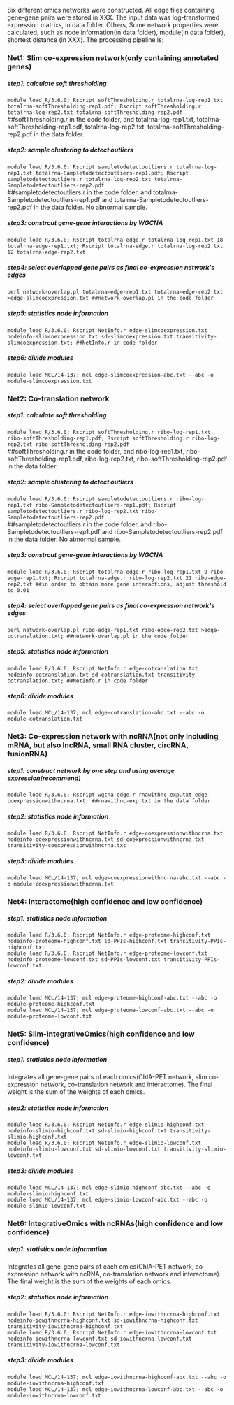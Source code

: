 Six different omics networks were constructed. All edge files containing gene-gene pairs were stored in XXX. The input data was log-transformed expression matrixs, in data folder. Others, Some network properties were calculated, such as node information(in data folder), module(in data folder), shortest distance (in XXX). The processing pipeline is:  
### Net1: Slim co-expression network(only containing annotated genes)  
##### step1: calculate soft thresholding  
`module load R/3.6.0; Rscript softThresholding.r totalrna-log-rep1.txt totalrna-softThresholding-rep1.pdf; Rscript softThresholding.r totalrna-log-rep2.txt totalrna-softThresholding-rep2.pdf`  
##softThresholding.r in the code folder, and totalrna-log-rep1.txt, totalrna-softThresholding-rep1.pdf, totalrna-log-rep2.txt, totalrna-softThresholding-rep2.pdf in the data folder.  
##### step2: sample clustering to detect outliers
`module load R/3.6.0; Rscript sampletodetectoutliers.r totalrna-log-rep1.txt totalrna-Sampletodetectoutliers-rep1.pdf; Rscript sampletodetectoutliers.r totalrna-log-rep2.txt totalrna-Sampletodetectoutliers-rep2.pdf`  
##sampletodetectoutliers.r in the code folder, and totalrna-Sampletodetectoutliers-rep1.pdf and totalrna-Sampletodetectoutliers-rep2.pdf in the data folder. No abnormal sample.
##### step3: constrcut gene-gene interactions by WGCNA
`module load R/3.6.0; Rscript totalrna-edge.r totalrna-log-rep1.txt 18 totalrna-edge-rep1.txt; Rscript totalrna-edge.r totalrna-log-rep2.txt 12 totalrna-edge-rep2.txt`  
##### step4: select overlapped gene pairs as final co-expression network's edges  
`perl network-overlap.pl totalrna-edge-rep1.txt totalrna-edge-rep2.txt >edge-slimcoexpression.txt ##network-overlap.pl in the code folder`   
##### step5: statistics node information
`module load R/3.6.0; Rscript NetInfo.r edge-slimcoexpression.txt nodeinfo-slimcoexpression.txt sd-slimcoexpression.txt transitivity-slimcoexpression.txt; ##NetInfo.r in code folder`
##### step6: divide modules
`module load MCL/14-137; mcl edge-slimcoexpression-abc.txt --abc -o module-slimcoexpression.txt`

### Net2: Co-translation network  
##### step1: calculate soft thresholding  
`module load R/3.6.0; Rscript softThresholding.r ribo-log-rep1.txt ribo-softThresholding-rep1.pdf; Rscript softThresholding.r ribo-log-rep2.txt ribo-softThresholding-rep2.pdf`  
##softThresholding.r in the code folder, and ribo-log-rep1.txt, ribo-softThresholding-rep1.pdf, ribo-log-rep2.txt, ribo-softThresholding-rep2.pdf in the data folder.  
##### step2: sample clustering to detect outliers
`module load R/3.6.0; Rscript sampletodetectoutliers.r ribo-log-rep1.txt ribo-Sampletodetectoutliers-rep1.pdf; Rscript sampletodetectoutliers.r ribo-log-rep2.txt ribo-Sampletodetectoutliers-rep2.pdf`  
##sampletodetectoutliers.r in the code folder, and ribo-Sampletodetectoutliers-rep1.pdf and ribo-Sampletodetectoutliers-rep2.pdf in the data folder. No abnormal sample.
##### step3: constrcut gene-gene interactions by WGCNA
`module load R/3.6.0; Rscript totalrna-edge.r ribo-log-rep1.txt 9 ribo-edge-rep1.txt; Rscript totalrna-edge.r ribo-log-rep2.txt 21 ribo-edge-rep2.txt ##in order to obtain more gene interactions, adjust threshold to 0.01`  
##### step4: select overlapped gene pairs as final co-expression network's edges  
`perl network-overlap.pl ribo-edge-rep1.txt ribo-edge-rep2.txt >edge-cotranslation.txt; ##network-overlap.pl in the code folder`   
##### step5: statistics node information
`module load R/3.6.0; Rscript NetInfo.r edge-cotranslation.txt nodeinfo-cotranslation.txt sd-cotranslation.txt transitivity-cotranslation.txt; ##NetInfo.r in code folder`
##### step6: divide modules
`module load MCL/14-137; mcl edge-cotranslation-abc.txt --abc -o module-cotranslation.txt`

### Net3: Co-expression network with ncRNA(not only including mRNA, but also lncRNA, small RNA cluster, circRNA, fusionRNA) 
##### step1: construct network by one step and using average expression(recommend)  
`module load R/3.6.0; Rscript wgcna-edge.r rnawithnc-exp.txt edge-coexpressionwithncrna.txt; ##rnawithnc-exp.txt in the data folder`  
##### step2: statistics node information
`module load R/3.6.0; Rscript NetInfo.r edge-coexpressionwithncrna.txt nodeinfo-coexpressionwithncrna.txt sd-coexpressionwithncrna.txt transitivity-coexpressionwithncrna.txt`
##### step3: divide modules
`module load MCL/14-137; mcl edge-coexpressionwithncrna-abc.txt --abc -o module-coexpressionwithncrna.txt`

### Net4: Interactome(high confidence and low confidence)  
##### step1: statistics node information
`module load R/3.6.0; Rscript NetInfo.r edge-proteome-highconf.txt nodeinfo-proteome-highconf.txt sd-PPIs-highconf.txt transitivity-PPIs-highconf.txt`  
`module load R/3.6.0; Rscript NetInfo.r edge-proteome-lowconf.txt nodeinfo-proteome-lowconf.txt sd-PPIs-lowconf.txt transitivity-PPIs-lowconf.txt`  
##### step2: divide modules
`module load MCL/14-137; mcl edge-proteome-highconf-abc.txt --abc -o module-proteome-highconf.txt`  
`module load MCL/14-137; mcl edge-proteome-lowconf-abc.txt --abc -o module-proteome-lowconf.txt`  

### Net5: Slim-IntegrativeOmics(high confidence and low confidence)  
##### step1: statistics node information  
Integrates all gene-gene pairs of each omics(ChIA-PET network, slim co-expression network, co-translation network and interactome). The final weight is the sum of the weights of each omics.
##### step2: statistics node information
`module load R/3.6.0; Rscript NetInfo.r edge-slimio-highconf.txt nodeinfo-slimio-highconf.txt sd-slimio-highconf.txt transitivity-slimio-highconf.txt`  
`module load R/3.6.0; Rscript NetInfo.r edge-slimio-lowconf.txt nodeinfo-slimio-lowconf.txt sd-slimio-lowconf.txt transitivity-slimio-lowconf.txt`  
##### step3: divide modules
`module load MCL/14-137; mcl edge-slimio-highconf-abc.txt --abc -o module-slimio-highconf.txt`  
`module load MCL/14-137; mcl edge-slimio-lowconf-abc.txt --abc -o module-slimio-lowconf.txt`  

### Net6: IntegrativeOmics with ncRNAs(high confidence and low confidence)  
##### step1: statistics node information  
Integrates all gene-gene pairs of each omics(ChIA-PET network, co-expression network with ncRNA, co-translation network and interactome). The final weight is the sum of the weights of each omics.
##### step2: statistics node information
`module load R/3.6.0; Rscript NetInfo.r edge-iowithncrna-highconf.txt nodeinfo-iowithncrna-highconf.txt sd-iowithncrna-highconf.txt transitivity-iowithncrna-highconf.txt`  
`module load R/3.6.0; Rscript NetInfo.r edge-iowithncrna-lowconf.txt nodeinfo-iowithncrna-lowconf.txt sd-iowithncrna-lowconf.txt transitivity-iowithncrna-lowconf.txt`  
##### step3: divide modules
`module load MCL/14-137; mcl edge-iowithncrna-highconf-abc.txt --abc -o module-iowithncrna-highconf.txt`  
`module load MCL/14-137; mcl edge-iowithncrna-lowconf-abc.txt --abc -o module-iowithncrna-lowconf.txt`  

